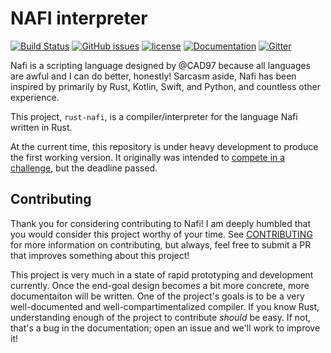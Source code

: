 # NAFI interpreter

[![Build Status](https://travis-ci.com/nafi-lang/rust-nafi.svg?branch=master)][travis]
[![GitHub issues](https://img.shields.io/github/issues/nafi-lang/rust-nafi.svg)][issues]
[![license](https://img.shields.io/github/license/nafi-lang/rust-nafi.svg)][mit]
[![Documentation](https://img.shields.io/badge/docs-master-blue.svg)][docs]
[![Gitter](https://img.shields.io/gitter/room/nafi-lang/rust-nafi.svg)][gitter]

Nafi is a scripting language designed by @CAD97 because all languages are awful and I can do better, honestly!
Sarcasm aside, Nafi has been inspired by primarily by Rust, Kotlin, Swift, and Python, and countless other experience.

This project, `rust-nafi`, is a compiler/interpreter for the language Nafi written in Rust.

At the current time, this repository is under heavy development to produce the first working version.
It originally was intended to [compete in a challenge][CODE REVIEW], but the deadline passed.

## Contributing

Thank you for considering contributing to Nafi!
I am deeply humbled that you would consider this project worthy of your time.
See [CONTRIBUTING] for more information on contributing,
but always, feel free to submit a PR that improves something about this project!

This project is very much in a state of rapid prototyping and development currently.
Once the end-goal design becomes a bit more concrete, more documentaiton will be written.
One of the project's goals is to be a very well-documented and well-compartimentalized compiler.
If you know Rust, understanding enough of the project to contribute _should_ be easy.
If not, that's a bug in the documentation; open an issue and we'll work to improve it!

[travis]: <https://travis-ci.com/nafi-lang/rust-nafi>
[issues]: <https://github.com/nafi-lang/rust-nafi/issues>
[mit]: <https://choosealicense.com/licenses/mit/>
[docs]: <https://nafi-lang.github.io/rust-nafi/>
[gitter]: <https://gitter.im/nafi-lang/rust-nafi>
[CODE REVIEW]: <https://codereview.meta.stackexchange.com/q/8442/100439>
[CONTRIBUTING]: <CONTRIBUTING.md>
